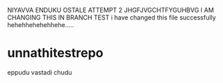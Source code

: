 NIYAVVA ENDUKU OSTALE
ATTEMPT 2 JHGFJVGCHTFYGUHBVG
I AM CHANGING THIS IN BRANCH TEST 
i have changed this file successfully hehehhehehehhehe.....
# unnathitestrepo
eppudu vastadi chudu
